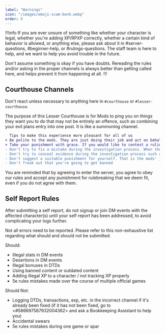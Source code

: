 ```yaml
---
label: "Warnings"
icon: "/images/emoji-scam-bonk.webp"
order: 0
---
```

<style>
h1:before { 
  background: url('/images/emoji-scam-bonk.webp') no-repeat 0 0;
  display: inline-block;
  content: "";
  width: 48px;
  height: 48px;
  margin-bottom: -8px;
  margin-right: 5px;
  background-size: 100%;
}
</style>

!!!info
If you are ever unsure of something like whether your character is legal, whether you're adding XP/RPXP correctly, whether a certain kind of behavior is allowed, or anything else, please ask about it in #server-questions, #beginner-help, or #rulings-questions. The staff team is here to help, and we want to help you avoid trouble in the future.

Don't assume something is okay if you have doubts. Rereading the rules and/or asking in the proper channels is always better than getting called here, and helps prevent it from happening at all.
!!!

## Courthouse Channels

Don't react unless necessary to anything here in `#courthouse` or `#lesser-courthouse`.

The purpose of this Lesser Courthouse is for Mods to ping you on things they want you to do that may not be entirely an offence, such as combining your evil plans entry into one post. It is like a summoning channel.

```diff
  Tips to make this experience more pleasant for all of us
+ Be polite to the mods. They are just doing their job and act on behalf of the mod team.
+ Take your punishment with grace. If you would like to contest a ruling, please send a private FanMail so that we may explain our reasonings in detail, and not complain about it openly.
- Don't try to fix a mistake during the investigation process. When the mods have came to a decision, they will tell you if you need to fix your counters and how it should be fixed.
- Don't try to conceal evidence during the investigation process such as editing messages and tampering with counters. The mods will know if you intentionally tried to hide something from us, which will increase your punishment.
- Don't suggest a suitable punishment for yourself. That is the mods' job. 
- Don't freak out that you're going to get banned
```

You are reminded that by agreeing to enter the server, you agree to obey our rules and accept any punishment for rulebreaking that we deem fit, even if you do not agree with them.

## Self Report Rules

After submitting a self report, do not signup or join DM events with the affected character(s) until your self report has been addressed, to avoid complicating your logs further. 

Not all errors need to be reported. Please refer to this non-exhaustive list regarding what should and should not be submitted.

Should:
- Illegal stats in DM events
- Desertions in DM events
- Illegal bonuses in DTDs
- Using banned content or outdated content
- Adding illegal XP to a character / not tracking XP properly
- 5e rules mistakes made over the course of multiple official games

Should Not:
- Logging DTDs, transactions, exp, etc. in the incorrect channel if it's already been fixed (if it has not been fixed, go to <#586697587932004362> and ask a Bookkeeping Assistant to help you)
- Accidental swears
- 5e rules mistakes during one game or spar
